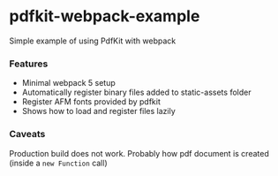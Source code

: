 # pdfkit-webpack-example

Simple example of using PdfKit with webpack

### Features

- Minimal webpack 5 setup
- Automatically register binary files added to static-assets folder
- Register AFM fonts provided by pdfkit
- Shows how to load and register files lazily

### Caveats

Production build does not work. Probably how pdf document is created (inside a `new Function` call)
